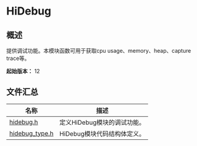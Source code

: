 # HiDebug

<!--Kit: Performance Analysis Kit-->
<!--Subsystem: HiviewDFX-->
<!--Owner: @hello_harmony; @yu_haoqiaida-->
<!--SE: @kutcherzhou1-->
<!--TSE: @gcw_KuLfPSbe-->

## 概述

提供调试功能。本模块函数可用于获取cpu usage、memory、heap、capture trace等。

**起始版本：** 12
## 文件汇总

| 名称 | 描述 |
| -- | -- |
| [hidebug.h](capi-hidebug-h.md) | 定义HiDebug模块的调试功能。 |
| [hidebug_type.h](capi-hidebug-type-h.md) | HiDebug模块代码结构体定义。 |
